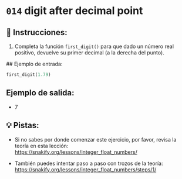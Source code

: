 # `014` digit after decimal point

## 📝 Instrucciones:

1. Completa la función `first_digit()` para que dado un número real positivo, devuelve su primer decimal (a la derecha del punto).

## Ejemplo de entrada:

```py
first_digit(1.79)
```

## Ejemplo de salida:

+ 7

## 💡 Pistas:

+ Si no sabes por donde comenzar este ejercicio, por favor, revisa la teoría en esta lección: https://snakify.org/lessons/integer_float_numbers/

+ También puedes intentar paso a paso con trozos de la teoría: https://snakify.org/lessons/integer_float_numbers/steps/1/